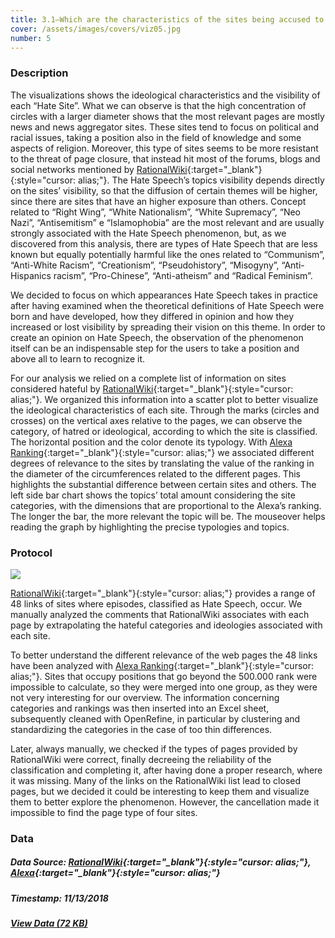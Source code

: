 ```yaml
---
title: 3.1—Which are the characteristics of the sites being accused to spread hate according to RationalWiki?
cover: /assets/images/covers/viz05.jpg
number: 5
---
```


### Description

The visualizations shows the ideological characteristics and the visibility of each “Hate Site”. What we can observe is that the high concentration of circles with a larger diameter shows that the most relevant pages are mostly news and news aggregator sites. These sites tend to focus on political and racial issues, taking a position also in the field of knowledge and some aspects of religion.
Moreover, this type of sites seems to be more resistant to the threat of page closure, that instead hit most of the forums, blogs and social networks mentioned by [RationalWiki](https://rationalwiki.org/wiki/Category:Internet_hate_sites){:target="_blank"}{:style="cursor: alias;"}.
The Hate Speech’s topics visibility depends directly on the sites’ visibility, so that the diffusion of certain themes will be higher, since there are sites that have an higher exposure than others. Concept related to “Right Wing”, “White Nationalism”, “White Supremacy”, “Neo Nazi”, “Antisemitism” e “Islamophobia” are the most relevant and are usually strongly associated with the Hate Speech phenomenon, but, as we discovered from this analysis, there are types of Hate Speech that are less known but equally potentially harmful like the ones related to “Communism”, “Anti-White Racism”, “Creationism”, “Pseudohistory”,  “Misogyny”, “Anti-Hispanics racism”, “Pro-Chinese”, “Anti-atheism” and “Radical Feminism”.

We decided to focus on which appearances Hate Speech takes in practice after having examined when the theoretical definitions of Hate Speech were born and have developed, how they differed in opinion and how they increased or lost visibility by spreading their vision on this theme. In order to create an opinion on Hate Speech, the observation of the phenomenon itself can be an indispensable step for the users to take a position and above all to learn to recognize it.

For our analysis we relied on a complete list of information on sites considered hateful by [RationalWiki](https://rationalwiki.org/wiki/Category:Internet_hate_sites){:target="_blank"}{:style="cursor: alias;"}. We organized this information into a scatter plot to better visualize the ideological characteristics of each site. 
Through the marks (circles and crosses) on the vertical axes relative to the pages, we can observe the category, of hatred or ideological, according to which the site is classified. The horizontal position and the color denote its typology. With [Alexa Ranking](https://www.alexa.com/){:target="_blank"}{:style="cursor: alias;"} we associated different degrees of relevance to the sites by translating the value of the ranking in the diameter of the circumferences related to the different pages. This highlights the substantial difference between certain sites and others.
The left side bar chart shows the topics’ total amount considering the site categories, with the dimensions that are proportional to the Alexa’s ranking. The longer the bar, the more relevant the topic will be.
The mouseover helps reading the graph by highlighting the precise typologies and topics.


### Protocol
<img src="{{ '/assets/images/protocols/protocol-05.png' | relative_path }}">

[RationalWiki](https://rationalwiki.org/wiki/Category:Internet_hate_sites){:target="_blank"}{:style="cursor: alias;"} provides a range of 48 links of sites where episodes, classified as Hate Speech, occur. 
We manually analyzed the comments that RationalWiki associates with each page by extrapolating the hateful categories and ideologies associated with each site.

To better understand the different relevance of the web pages the 48 links have been analyzed with [Alexa Ranking](https://www.alexa.com/){:target="_blank"}{:style="cursor: alias;"}. Sites that occupy positions that go beyond the 500.000 rank were impossible to calculate, so they were merged into one group, as they were not very interesting for our overview.
The information concerning categories and rankings was then inserted into an Excel sheet, subsequently cleaned with OpenRefine, in particular by clustering and standardizing the categories in the case of too thin differences.

Later, always manually, we checked if the types of pages provided by RationalWiki were correct, finally decreeing the reliability of the classification and completing it, after having done a proper research, where it was missing.
Many of the links on the RationalWiki list lead to closed pages, but we decided it could be interesting to keep them and visualize them to better explore the phenomenon. However, the cancellation made it impossible to find the page type of four sites. 


### Data
##### Data Source: [RationalWiki](https://rationalwiki.org/wiki/Category:Internet_hate_sites){:target="_blank"}{:style="cursor: alias;"}, [Alexa](https://www.alexa.com/){:target="_blank"}{:style="cursor: alias;"}
##### Timestamp: 11/13/2018
##### [View Data (72 KB)](http://densitydesign.org/)
